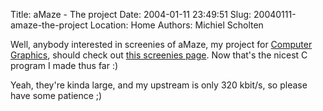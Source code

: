 Title: aMaze - The project
Date: 2004-01-11 23:49:51
Slug: 20040111-amaze-the-project
Location: Home
Authors: Michiel Scholten

<p>Well, anybody interested in screenies of aMaze, my project for <a href="http://www.cs.vu.nl/~graphics/">Computer Graphics</a>, should check out <a href="/images/screenies/amaze/">this screenies page</a>. Now that's the nicest C program I made thus far :)</p>
<p>Yeah, they're kinda large, and my upstream is only 320 kbit/s, so please have some patience ;)</p>